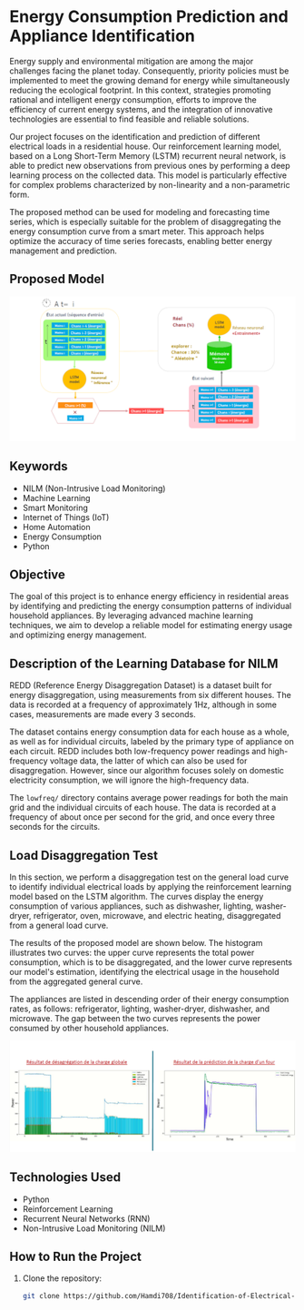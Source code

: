 # Energy Consumption Prediction and Appliance Identification

Energy supply and environmental mitigation are among the major challenges facing the planet today. Consequently, priority policies must be implemented to meet the growing demand for energy while simultaneously reducing the ecological footprint. In this context, strategies promoting rational and intelligent energy consumption, efforts to improve the efficiency of current energy systems, and the integration of innovative technologies are essential to find feasible and reliable solutions.

Our project focuses on the identification and prediction of different electrical loads in a residential house. Our reinforcement learning model, based on a Long Short-Term Memory (LSTM) recurrent neural network, is able to predict new observations from previous ones by performing a deep learning process on the collected data. This model is particularly effective for complex problems characterized by non-linearity and a non-parametric form.

The proposed method can be used for modeling and forecasting time series, which is especially suitable for the problem of disaggregating the energy consumption curve from a smart meter. This approach helps optimize the accuracy of time series forecasts, enabling better energy management and prediction.



## Proposed Model

![Proposed Model](images/modelePNG.PNG
)


## Keywords
- NILM (Non-Intrusive Load Monitoring)
- Machine Learning
- Smart Monitoring
- Internet of Things (IoT)
- Home Automation
- Energy Consumption
- Python

## Objective
The goal of this project is to enhance energy efficiency in residential areas by identifying and predicting the energy consumption patterns of individual household appliances. By leveraging advanced machine learning techniques, we aim to develop a reliable model for estimating energy usage and optimizing energy management.


## Description of the Learning Database for NILM

REDD (Reference Energy Disaggregation Dataset) is a dataset built for energy disaggregation, using measurements from six different houses. The data is recorded at a frequency of approximately 1Hz, although in some cases, measurements are made every 3 seconds. 

The dataset contains energy consumption data for each house as a whole, as well as for individual circuits, labeled by the primary type of appliance on each circuit. REDD includes both low-frequency power readings and high-frequency voltage data, the latter of which can also be used for disaggregation. However, since our algorithm focuses solely on domestic electricity consumption, we will ignore the high-frequency data.

The `lowfreq/` directory contains average power readings for both the main grid and the individual circuits of each house. The data is recorded at a frequency of about once per second for the grid, and once every three seconds for the circuits.

## Load Disaggregation Test

In this section, we perform a disaggregation test on the general load curve to identify individual electrical loads by applying the reinforcement learning model based on the LSTM algorithm. The curves display the energy consumption of various appliances, such as dishwasher, lighting, washer-dryer, refrigerator, oven, microwave, and electric heating, disaggregated from a general load curve.

The results of the proposed model are shown below. The histogram illustrates two curves: the upper curve represents the total power consumption, which is to be disaggregated, and the lower curve represents our model's estimation, identifying the electrical usage in the household from the aggregated general curve. 

The appliances are listed in descending order of their energy consumption rates, as follows: refrigerator, lighting, washer-dryer, dishwasher, and microwave. The gap between the two curves represents the power consumed by other household appliances.

![Load Disaggregation Model](images/EvaluationPNG.PNG)

## Technologies Used
- Python
- Reinforcement Learning
- Recurrent Neural Networks (RNN)
- Non-Intrusive Load Monitoring (NILM)

## How to Run the Project
1. Clone the repository:
   ```bash
   git clone https://github.com/Hamdi708/Identification-of-Electrical-Charges-by-Deep-Learning-RL-and-LSTM.git

